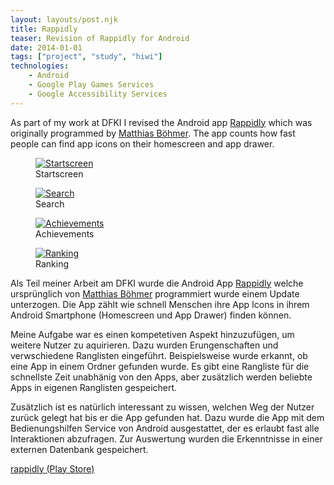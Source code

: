 ```yaml
---
layout: layouts/post.njk
title: Rappidly
teaser: Revision of Rappidly for Android
date: 2014-01-01
tags: ["project", "study", "hiwi"]
technologies:
    - Android
    - Google Play Games Services
    - Google Accessibility Services
---
```


As part of my work at DFKI I revised the Android app <a href="https://play.google.com/store/apps/details?id=org.rappidly.app" target="_blank" rel="noopener">Rappidly</a> which was originally programmed by <a href="http://matthiasboehmer.de/" target="_blank" rel="noopener">Matthias Böhmer</a>. The app counts how fast people can find app icons on their homescreen and app drawer.

<div class="figure-container">
<figure>
      <a href="{{ '/assets/projects/rappidly/start.png' | url }}">
          <img src="{{ '/assets/projects/rappidly/start.png' | url }}" alt="Startscreen" />
      </a>
      <figcaption>Startscreen</figcaption>
    </figure>
<figure >
      <a href="{{ '/assets/projects/rappidly/search.png' | url }}" >
          <img src="{{ '/assets/projects/rappidly/search.png' | url }}" alt="Search" />
      </a>
      <figcaption>Search</figcaption>
    </figure>
<figure >
      <a href="{{ '/assets/projects/rappidly/erfolge.png' | url }}">
          <img src="{{ '/assets/projects/rappidly/erfolge.png' | url }}" alt="Achievements" />
      </a>
      <figcaption>Achievements</figcaption>
    </figure>
<figure>
      <a href="{{ '/assets/projects/rappidly/ranking.png' | url }}">
          <img src="{{ '/assets/projects/rappidly/ranking.png' | url }}" alt="Ranking" />
      </a>
      <figcaption>Ranking</figcaption>
    </figure>
</div>

<p>Als Teil meiner Arbeit am DFKI wurde die Android App <a href="https://play.google.com/store/apps/details?id=org.rappidly.app" target="_blank" rel="noopener">Rappidly</a> welche ursprünglich von <a href="http://matthiasboehmer.de/" target="_blank" rel="noopener">Matthias Böhmer</a> programmiert wurde einem Update unterzogen. Die App zählt wie schnell Menschen ihre App Icons in ihrem Android Smartphone (Homescreen und App Drawer) finden können.</p>
<p>Meine Aufgabe war es einen kompetetiven Aspekt hinzuzufügen, um weitere Nutzer zu aquirieren. Dazu wurden Erungenschaften und verwschiedene Ranglisten eingeführt. Beispielsweise wurde erkannt, ob eine App in einem Ordner gefunden wurde. Es gibt eine Rangliste für die schnellste Zeit unabhänig von den Apps, aber zusätzlich werden beliebte Apps in eigenen Ranglisten gespeichert. </p>
<p>Zusätzlich ist es natürlich interessant zu wissen, welchen Weg der Nutzer zurück gelegt hat bis er die App gefunden hat. Dazu wurde die App mit dem Bedienungshilfen Service von Android ausgestattet, der es erlaubt fast alle Interaktionen abzufragen. Zur Auswertung wurden die Erkenntnisse in einer externen Datenbank gespeichert.</p>

<a href="https://play.google.com/store/apps/details?id=org.rappidly.app&hl=en" rel="nofollow" target="_blank" rel="noopener">rappidly (Play Store)</a>








